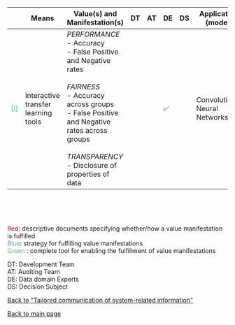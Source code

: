 |       | Means  | Value(s) and Manifestation(s)| DT|AT | DE | DS | Application (model) | Approach | Visual elements | Additional details
| ----------- |  --------------------------- | ---------------  |------------------------------|-------------| ----------------------|----------------------|----------------------------|--------------------|------------------------|--------------------------------- |
<span style="color:#50C878">[I]</span> | Interactive transfer learning tools | *PERFORMANCE* <br> - Accuracy <br> - False Positive and Negative rates <br><br> *FAIRNESS* <br> - Accuracy across groups <br> - False Positive and Negative rates across groups <br><br> *TRANSPARENCY* <br> - Disclosure of properties of data | | | ✅| | Convolutional Neural Networks| | - Confusion matrices <br> - Z-scored of each filter <br> - Bar charts <br> - Activation heatmaps <br> - t-SNE clusters| 


<br>
<br>
<br>

<span style="color:red">Red</span>: descriptive documents specifying whether/how a value manifestation is fulfilled<br>
<span style="color:#6495ED">Blue</span>: strategy for fulfilling value manifestations<br>
<span style="color:#50C878">Green</span> : complete tool for enabling the fulfillment of value manifestations <br>

DT: Development Team <br>
AT: Auditing Team <br>
DE: Data domain Experts <br>
DS: Decision Subject<br>

[Back to "Tailored communication of system-related information"](../Table3A.md)

[Back to main page](../index.md)